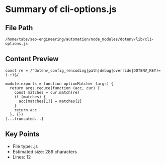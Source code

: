 # Summary of cli-options.js
  
## File Path
`/home/tabs/seo-engineering/automation/node_modules/dotenv/lib/cli-options.js`

## Content Preview
```
const re = /^dotenv_config_(encoding|path|debug|override|DOTENV_KEY)=(.+)$/

module.exports = function optionMatcher (args) {
  return args.reduce(function (acc, cur) {
    const matches = cur.match(re)
    if (matches) {
      acc[matches[1]] = matches[2]
    }
    return acc
  }, {})
[...truncated...]
```

## Key Points
- File type: .js
- Estimated size: 289 characters
- Lines: 12
